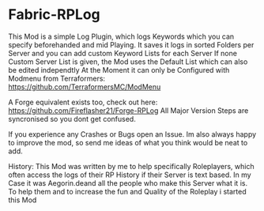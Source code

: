 # Fabric-RPLog
This Mod is a simple Log Plugin, which logs Keywords which you can specify beforehanded and mid Playing. 
It saves it logs in sorted Folders per Server and you can add custom Keyword Lists for each Server
If none Custom Server List is given, the Mod uses the Default List which can also be edited independtly
At the Moment it can only be Configured with Modmenu from Terraformers: https://github.com/TerraformersMC/ModMenu

A Forge equivalent exists too, check out here: https://github.com/Fireflasher21/Forge-RPLog
All Major Version Steps are syncronised so you dont get confused.

If you experience any Crashes or Bugs open an Issue. Im also always happy to improve the mod, so send me ideas of what you think would be neat to add.

History:
This Mod was written by me to help specifically Roleplayers, which often access the logs of their RP History if their Server is text based. 
In my Case it was Aegorin.deand all the people who make this Server what it is. To help them and to increase the fun and Quality of the Roleplay i started this Mod 

